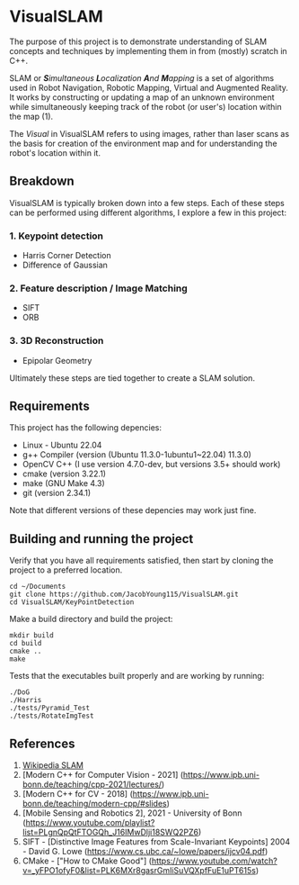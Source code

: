 # VisualSLAM
The purpose of this project is to demonstrate understanding of SLAM concepts and techniques by implementing them in from (mostly) scratch in C++.

SLAM or _**S**imultaneous **L**ocalization **A**nd **M**apping_ is a set of algorithms used in Robot Navigation, Robotic Mapping, Virtual and Augmented Reality. It works by constructing or updating a map of an unknown environment while simultaneously keeping track of the robot (or user's) location within the map (1).

The _Visual_ in VisualSLAM refers to using images, rather than laser scans as the basis for creation of the environment map and for understanding the robot's location within it.


## Breakdown
VisualSLAM is typically broken down into a few steps.
Each of these steps can be performed using different algorithms, I explore a few in this project:

### 1. Keypoint detection
* Harris Corner Detection
* Difference of Gaussian

### 2. Feature description / Image Matching
* SIFT
* ORB

### 3. 3D Reconstruction
* Epipolar Geometry

Ultimately these steps are tied together to create a SLAM solution.


## Requirements
This project has the following depencies:
* Linux - Ubuntu 22.04
* g++ Compiler (version (Ubuntu 11.3.0-1ubuntu1~22.04) 11.3.0)
* OpenCV C++ (I use version 4.7.0-dev, but versions 3.5+ should work)
* cmake (version 3.22.1)
* make (GNU Make 4.3)
* git (version 2.34.1)

Note that different versions of these depencies may work just fine.


## Building and running the project
Verify that you have all requirements satisfied, then start by cloning the project to a preferred location.
```
cd ~/Documents
git clone https://github.com/JacobYoung115/VisualSLAM.git
cd VisualSLAM/KeyPointDetection
```

Make a build directory and build the project:
```
mkdir build
cd build
cmake ..
make
```

Tests that the executables built properly and are working by running:
```
./DoG
./Harris
./tests/Pyramid_Test
./tests/RotateImgTest
```

## References
1. [Wikipedia SLAM](https://en.wikipedia.org/wiki/Simultaneous_localization_and_mapping)
2. [Modern C++ for Computer Vision - 2021] (https://www.ipb.uni-bonn.de/teaching/cpp-2021/lectures/)
3. [Modern C++ for CV - 2018] (https://www.ipb.uni-bonn.de/teaching/modern-cpp/#slides)
4. [Mobile Sensing and Robotics 2], 2021 - University of Bonn (https://www.youtube.com/playlist?list=PLgnQpQtFTOGQh_J16IMwDlji18SWQ2PZ6)
5. SIFT - [Distinctive Image Features from Scale-Invariant Keypoints] 2004 - David G. Lowe (https://www.cs.ubc.ca/~lowe/papers/ijcv04.pdf)
6. CMake - ["How to CMake Good"] (https://www.youtube.com/watch?v=_yFPO1ofyF0&list=PLK6MXr8gasrGmIiSuVQXpfFuE1uPT615s)
